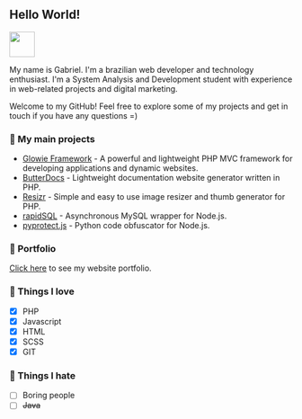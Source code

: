 ## Hello World!

<img src="https://media.tenor.com/images/4223cf9120369eea473fcf3565c4e676/tenor.gif" height="45">

My name is Gabriel. I'm a brazilian web developer and technology enthusiast. I'm a System Analysis and Development student with experience in web-related projects and digital marketing.

Welcome to my GitHub! Feel free to explore some of my projects and get in touch if you have any questions =)

### 🤖 My main projects
- [Glowie Framework](https://github.com/glowieframework) - A powerful and lightweight PHP MVC framework for developing applications and dynamic websites.
- [ButterDocs](https://github.com/eugabrielsilva/butterdocs) - Lightweight documentation website generator written in PHP.
- [Resizr](https://github.com/eugabrielsilva/resizr) - Simple and easy to use image resizer and thumb generator for PHP.
- [rapidSQL](https://github.com/eugabrielsilva/rapidSQL) - Asynchronous MySQL wrapper for Node.js.
- [pyprotect.js](https://github.com/eugabrielsilva/pyprotect.js) - Python code obfuscator for Node.js.

### 📓 Portfolio
[Click here](https://eugabrielsilva.tk) to see my website portfolio.

### 🥰 Things I love
- [x] PHP
- [x] Javascript
- [x] HTML
- [x] SCSS
- [x] GIT

### 🤢 Things I hate
- [ ] Boring people
- [ ] ~~Java~~
